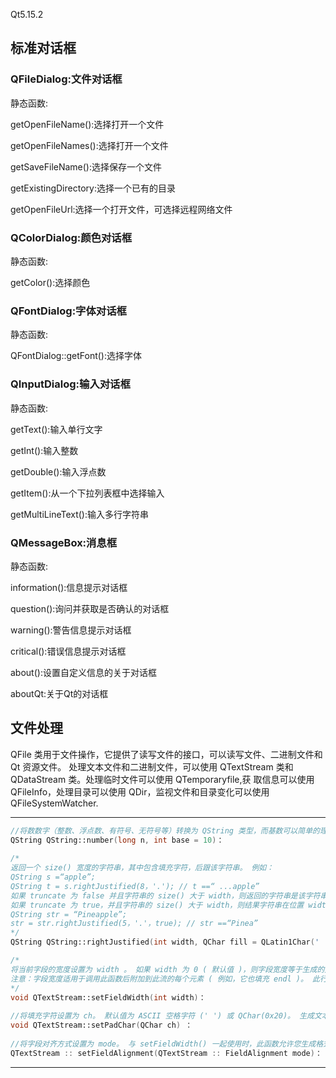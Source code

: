 Qt5.15.2

## 标准对话框

### QFileDialog:文件对话框

静态函数:

getOpenFileName():选择打开一个文件

getOpenFileNames():选择打开一个文件

getSaveFileName():选择保存一个文件

getExistingDirectory:选择一个已有的目录

getOpenFileUrl:选择一个打开文件，可选择远程网络文件

### QColorDialog:颜色对话框

静态函数:

getColor():选择颜色

### QFontDialog:字体对话框

静态函数:

QFontDialog::getFont():选择字体

### QInputDialog:输入对话框

静态函数:

getText():输入单行文字

getInt():输入整数

getDouble():输入浮点数

getItem():从一个下拉列表框中选择输入

getMultiLineText():输入多行字符串

### QMessageBox:消息框

静态函数:

information():信息提示对话框

question():询问并获取是否确认的对话框

warning():警告信息提示对话框

critical():错误信息提示对话框

about():设置自定义信息的关于对话框

aboutQt:关于Qt的对话框

## 文件处理

QFile 类用于文件操作，它提供了读写文件的接口，可以读写文件、二进制文件和 Qt 资源文件。
处理文本文件和二进制文件，可以使用 QTextStream 类和 QDataStream 类。处理临时文件可以使用 QTemporaryfile,获
取信息可以使用 QFileInfo，处理目录可以使用 QDir，监视文件和目录变化可以使用 QFileSystemWatcher.

*****

```C++
//将数数字（整数、浮点数、有符号、无符号等）转换为 QString 类型，而基数可以简单的理解为进制。
QString QString::number(long n, int base = 10)：
    
/*
返回一个 size() 宽度的字符串，其中包含填充字符，后跟该字符串。 例如：
QString s =“apple”;
QString t = s.rightJustified(8，'.'); // t ==“ ...apple”
如果 truncate 为 false 并且字符串的 size() 大于 width，则返回的字符串是该字符串的副本。
如果 truncate 为 true，并且字符串的 size() 大于 width，则结果字符串在位置 width 处被截断。
QString str = “Pineapple”;
str = str.rightJustified(5，'.'，true); // str ==“Pinea”
*/
QString QString::rightJustified(int width, QChar fill = QLatin1Char(' '), bool truncate = false) const：

/*
将当前字段的宽度设置为 width 。 如果 width 为 0 ( 默认值 )，则字段宽度等于生成的文本的长度。
注意：字段宽度适用于调用此函数后附加到此流的每个元素 ( 例如，它也填充 endl )。 此行为不同于 STL 中的类似类，在 STL 中，字段宽度仅适用于下一个元素。
*/
void QTextStream::setFieldWidth(int width)：
    
//将填充字符设置为 ch。 默认值为 ASCII 空格字符 (' ') 或 QChar(0x20)。 生成文本时，此字符用于填充字段中的空格，即超过 fieldWidth() 的部分
void QTextStream::setPadChar(QChar ch) ：
    
//将字段对齐方式设置为 mode。 与 setFieldWidth() 一起使用时，此函数允许您生成格式化的输出，其中文本左对齐，右对齐或居中对齐。 
QTextStream :: setFieldAlignment(QTextStream :: FieldAlignment mode)：
```

*****
